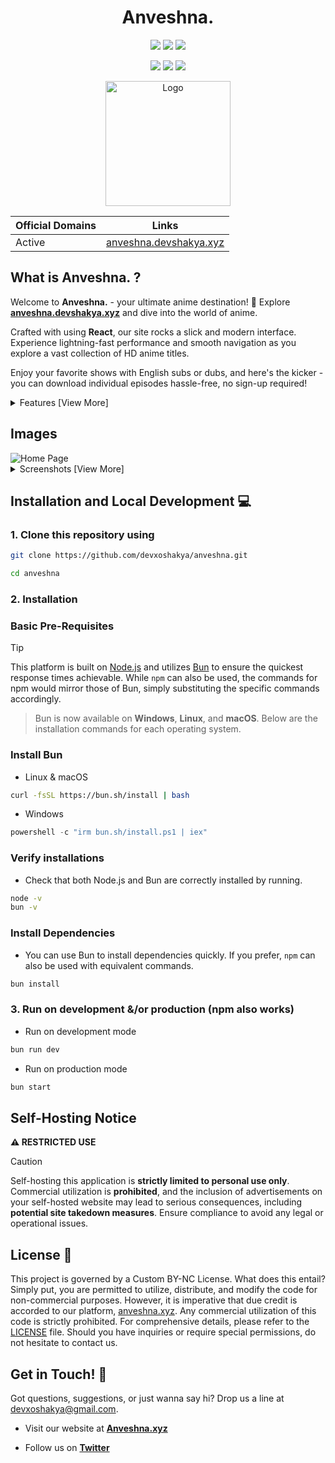 <h1 align="center">
Anveshna.
</h1>

<p align="center">
  <a href="#"><img src="https://img.shields.io/badge/typescript-%23007acc.svg?style=for-the-badge&logo=typescript&logoColor=%23ffffff"/></a>
  <a href="#"><img src="https://img.shields.io/badge/react-%2320232a.svg?style=for-the-badge&logo=react&logoColor=%2361DAFB"/></a>
  <a href="#"><img src="https://img.shields.io/badge/styled--components-742b66.svg?style=for-the-badge&logo=styled-components&logoColor=#e682d5"/></a>
</p>

<p align="center">
  <a href="#"><img src="https://img.shields.io/badge/Node.js-339933.svg?style=for-the-badge&logo=node.js&logoColor=white"/></a>
  <a href="#"><img src="https://img.shields.io/badge/Bun.js-febbd0.svg?style=for-the-badge&logo=bun&logoColor=f9f1e1"/></a>
  <a href="#"><img src="https://img.shields.io/badge/vercel-%23000000.svg?style=for-the-badge&logo=vercel&logoColor=white"/></a>
</p>

<p align="center">
  <a href="https://www.anveshna.xyz" target="_blank">
    <img src="https://raw.githubusercontent.com/devxoshakya/anveshna/main/src/public/landing.png" alt="Logo" width="200"/>
  </a>
</p>



<div align="center" >

| Official Domains | Links                                      |
| ---------------- | ------------------------------------------ |
| Active              | [anveshna.devshakya.xyz](https://www.anveshna.devshakya.xyz)       |

</div>

## What is Anveshna. ?

Welcome to **Anveshna.** - your ultimate anime destination! 🤯 Explore **[anveshna.devshakya.xyz](https://www.anveshna.devshakya.xyz)** and dive into the world of anime.

Crafted with using **React**, our site rocks a slick and modern interface. Experience lightning-fast performance and smooth navigation as you explore a vast collection of HD anime titles.

Enjoy your favorite shows with English subs or dubs, and here's the kicker - you can download individual episodes hassle-free, no sign-up required!

<!-- ## Features 🪴 -->

<details>
<summary>Features [View More]</summary>

### General

- Latest Anime support
- User-friendly interface
- Mobile responsive
- Fast page load
- Dark theme

### Watch Page

- **Player**
  - Autoplay next episode
  - Skip op/ed button
  - Theater mode


</details>

## Images

<div style="text-align: left;">
  <img src="https://raw.githubusercontent.com/devxoshakya/anveshna/main/src/images/home.png" alt="Home Page" style="max-width: 70%;" >
  <details>
  <summary>Screenshots [View More]</summary>
  <br>
  <img src="https://raw.githubusercontent.com/devxoshakya/anveshna/main/src/images/initial.png" alt="Splash Page" style="max-width: 70%;">
  <img src="https://raw.githubusercontent.com/devxoshakya/anveshna/main/src/images/watch.png" alt="Watch Page" style="max-width: 70%;">
  </details>
</div>

## Installation and Local Development 💻

### 1. Clone this repository using

```bash
git clone https://github.com/devxoshakya/anveshna.git
```

```bash
cd anveshna
```

### 2. Installation

### Basic Pre-Requisites

> [!TIP]
> This platform is built on [Node.js](https://nodejs.org/) and utilizes [Bun](https://bun.sh/) to ensure the quickest response times achievable. While `npm` can also be used, the commands for npm would mirror those of Bun, simply substituting the specific commands accordingly.

> Bun is now available on **Windows**, **Linux**, and **macOS**. Below are the installation commands for each operating system.

### Install Bun

- Linux & macOS

```bash
curl -fsSL https://bun.sh/install | bash
```

- Windows

```powershell
powershell -c "irm bun.sh/install.ps1 | iex"
```

### Verify installations

- Check that both Node.js and Bun are correctly installed by running.

```bash
node -v
bun -v
```

### Install Dependencies

- You can use Bun to install dependencies quickly. If you prefer, `npm` can also be used with equivalent commands.

```bash
bun install
```


### 3. Run on development &/or production (npm also works)

- Run on development mode

```bash
bun run dev
```

- Run on production mode

```bash
bun start
```

## Self-Hosting Notice

**⚠️ RESTRICTED USE**

> [!CAUTION]
> Self-hosting this application is **strictly limited to personal use only**. Commercial utilization is **prohibited**, and the inclusion of advertisements on your self-hosted website may lead to serious consequences, including **potential site takedown measures**. Ensure compliance to avoid any legal or operational issues.

## License 📝

This project is governed by a Custom BY-NC License. What does this entail? Simply put, you are permitted to utilize, distribute, and modify the code for non-commercial purposes. However, it is imperative that due credit is accorded to our platform, [anveshna.xyz](https://www.anveshna.xyz). Any commercial utilization of this code is strictly prohibited. For comprehensive details, please refer to the [LICENSE](LICENSE) file. Should you have inquiries or require special permissions, do not hesitate to contact us.


## Get in Touch! 📧

Got questions, suggestions, or just wanna say hi? Drop us a line at <devxoshakya@gmail.com>.

- Visit our website at **[Anveshna.xyz](https://www.anveshna.xyz)**

- Follow us on **[Twitter](https://twitter.com/devxoshakya)**

